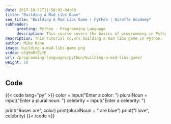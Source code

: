 ```yaml
---
date: 2017-10-22T11:58:02-04:00
title: "Building A Mad Libs Game"
seo_title: "Building A Mad Libs Game | Python | Giraffe Academy"
subheader:
     greeting: Python - Programming Language
     description: This course covers the basics of programming in Python. Work your way through the videos and we'll teach you everything you need to know to start your programming journey!
description: This tutorial covers building a mad libs game in Python.
author: Mike Dane
image: building-a-mad-libs-game.png
video: u7g9mRzQLYE
url: /programming-languages/python/building-a-mad-libs-game/
weight: 10
---
```


## Code

{{< code lang="py" >}}
color = input("Enter a color: ")
pluralNoun = input("Enter a plural noun: ")
celebrity = input("Enter a celebrity: ")

print("Roses are", color)
print(pluralNoun + " are blue")
print("I love", celebrity)
{{< /code >}}